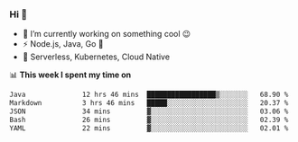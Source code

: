 ### Hi 👋

<!--
**nodejh/nodejh** is a ✨ _special_ ✨ repository because its `README.md` (this file) appears on your GitHub profile.

Here are some ideas to get you started:

- 🔭 I’m currently working on ...
- 🌱 I’m currently learning ...
- 👯 I’m looking to collaborate on ...
- 🤔 I’m looking for help with ...
- 💬 Ask me about ...
- 📫 How to reach me: ...
- 😄 Pronouns: ...
- ⚡ Fun fact: ...
-->

- 🔭 I’m currently working on something cool :wink:
- ⚡ Node.js, Java, Go :thought_balloon:
- 🤖 Serverless, Kubernetes, Cloud Native

📊 **This week I spent my time on**

<!--START_SECTION:waka-->

```txt
Java              12 hrs 46 mins  █████████████████▒░░░░░░░   68.90 %
Markdown          3 hrs 46 mins   █████░░░░░░░░░░░░░░░░░░░░   20.37 %
JSON              34 mins         ▓░░░░░░░░░░░░░░░░░░░░░░░░   03.06 %
Bash              26 mins         ▓░░░░░░░░░░░░░░░░░░░░░░░░   02.39 %
YAML              22 mins         ▓░░░░░░░░░░░░░░░░░░░░░░░░   02.01 %
```

<!--END_SECTION:waka-->


<!--
:traffic_light: **Visitors**

![visitors](https://visitor-badge.glitch.me/badge?page_id=nodejh.nodejh)
-->
